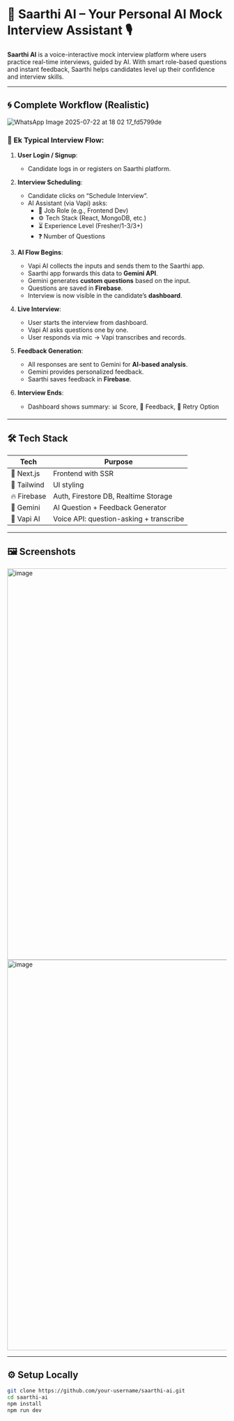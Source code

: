 # 🧠 Saarthi AI – Your Personal AI Mock Interview Assistant 🎙️


**Saarthi AI** is a voice-interactive mock interview platform where users practice real-time interviews, guided by AI. With smart role-based questions and instant feedback, Saarthi helps candidates level up their confidence and interview skills.

---

## 🌀 Complete Workflow (Realistic)

![WhatsApp Image 2025-07-22 at 18 02 17_fd5799de](https://github.com/user-attachments/assets/7cd36427-2efa-489e-be69-451415dc8d79)



### 👤 Ek Typical Interview Flow:

1. **User Login / Signup**:
   - Candidate logs in or registers on Saarthi platform.

2. **Interview Scheduling**:
   - Candidate clicks on “Schedule Interview”.
   - AI Assistant (via Vapi) asks:
     - 💼 Job Role (e.g., Frontend Dev)
     - ⚙️ Tech Stack (React, MongoDB, etc.)
     - ⏳ Experience Level (Fresher/1-3/3+)
     - ❓ Number of Questions

3. **AI Flow Begins**:
   - Vapi AI collects the inputs and sends them to the Saarthi app.
   - Saarthi app forwards this data to **Gemini API**.
   - Gemini generates **custom questions** based on the input.
   - Questions are saved in **Firebase**.
   - Interview is now visible in the candidate’s **dashboard**.

4. **Live Interview**:
   - User starts the interview from dashboard.
   - Vapi AI asks questions one by one.
   - User responds via mic → Vapi transcribes and records.

5. **Feedback Generation**:
   - All responses are sent to Gemini for **AI-based analysis**.
   - Gemini provides personalized feedback.
   - Saarthi saves feedback in **Firebase**.

6. **Interview Ends**:
   - Dashboard shows summary: 📊 Score, 📝 Feedback, 🔁 Retry Option

---

## 🛠️ Tech Stack

| Tech       | Purpose                                  |
|------------|------------------------------------------|
| 🧱 Next.js  | Frontend with SSR                        |
| 🎨 Tailwind | UI styling                              |
| 🔥 Firebase | Auth, Firestore DB, Realtime Storage    |
| 🧠 Gemini   | AI Question + Feedback Generator         |
| 🎤 Vapi AI  | Voice API: question-asking + transcribe  |

---

## 🖼️ Screenshots

<img width="1759" height="898" alt="image" src="https://github.com/user-attachments/assets/649b7387-ea39-48d5-aefc-6c08b2f7cdcd" />
<img width="1801" height="896" alt="image" src="https://github.com/user-attachments/assets/3980a2a7-7364-4208-b65a-419a6b9f4f3b" />



---

## ⚙️ Setup Locally

```bash
git clone https://github.com/your-username/saarthi-ai.git
cd saarthi-ai
npm install
npm run dev
